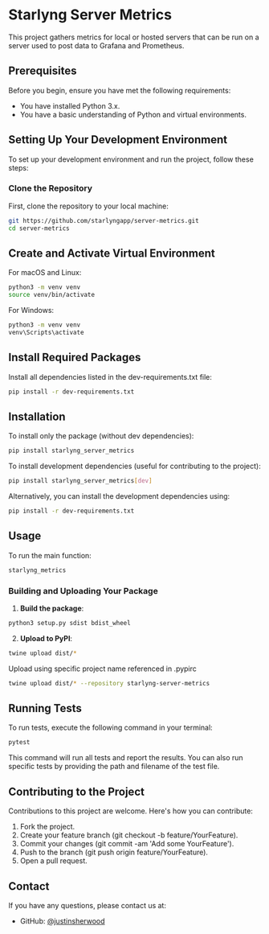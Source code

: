 # Starlyng Server Metrics

This project gathers metrics for local or hosted servers that can be run on a server used to post data to Grafana and Prometheus.

## Prerequisites

Before you begin, ensure you have met the following requirements:
* You have installed Python 3.x.
* You have a basic understanding of Python and virtual environments.

## Setting Up Your Development Environment

To set up your development environment and run the project, follow these steps:

### Clone the Repository

First, clone the repository to your local machine:

```bash
git https://github.com/starlyngapp/server-metrics.git
cd server-metrics
```

## Create and Activate Virtual Environment

For macOS and Linux:

```bash
python3 -m venv venv
source venv/bin/activate
```

For Windows:

```bash
python3 -m venv venv
venv\Scripts\activate
```

## Install Required Packages

Install all dependencies listed in the dev-requirements.txt file:

```bash
pip install -r dev-requirements.txt
```

## Installation

To install only the package (without dev dependencies):

```bash
pip install starlyng_server_metrics
```

To install development dependencies (useful for contributing to the project):

```bash
pip install starlyng_server_metrics[dev]
```

Alternatively, you can install the development dependencies using:

```bash
pip install -r dev-requirements.txt
```

## Usage

To run the main function:

```bash
starlyng_metrics
```

### Building and Uploading Your Package

1. **Build the package**:

```bash
python3 setup.py sdist bdist_wheel
```

2. **Upload to PyPI**:

```bash
twine upload dist/*
```

Upload using specific project name referenced in .pypirc

```bash
twine upload dist/* --repository starlyng-server-metrics
```

## Running Tests

To run tests, execute the following command in your terminal:

```bash
pytest
```

This command will run all tests and report the results. You can also run specific tests by providing the path and filename of the test file.

## Contributing to the Project

Contributions to this project are welcome. Here's how you can contribute:

1. Fork the project.
2. Create your feature branch (git checkout -b feature/YourFeature).
3. Commit your changes (git commit -am 'Add some YourFeature').
4. Push to the branch (git push origin feature/YourFeature).
5. Open a pull request.

## Contact

If you have any questions, please contact us at:

- GitHub: [@justinsherwood](https://github.com/justinsherwood)
